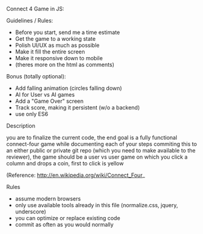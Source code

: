Connect 4 Game in JS:

Guidelines / Rules:
- Before you start, send me a time estimate
- Get the game to a working state
- Polish UI/UX as much as possible
- Make it fill the entire screen
- Make it responsive down to mobile
- (theres more on the html as comments)

Bonus (totally optional):
- Add falling animation (circles falling down)
- AI for User vs AI games
- Add a "Game Over" screen
- Track score, making it persistent (w/o a backend)
- use only ES6

Description
 
you are to finalize the current code, the end goal is a fully functional connect-four game
while documenting each of your steps commiting this to an either public or private git repo
(which you need to make available to the reviewer), the game should be a user vs user game on which
you click a column and drops a coin, first to click is yellow
 
(Reference: http://en.wikipedia.org/wiki/Connect_Four_

Rules
 
  - assume modern browsers
  - only use available tools already in this file (normalize.css, jquery, underscore)
  - you can optimize or replace existing code
  - commit as often as you would normally